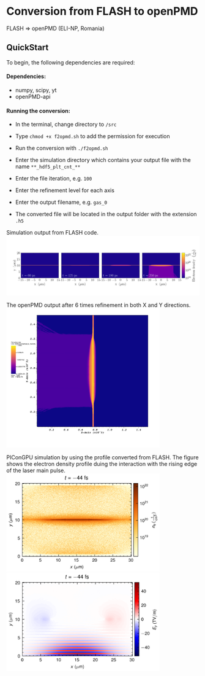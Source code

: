 Conversion from FLASH to openPMD
================================

FLASH => openPMD (ELI-NP, Romania)

## QuickStart
To begin, the following dependencies are required:

#### Dependencies:

- numpy, scipy, yt
- openPMD-api

#### Running the conversion:

- In the terminal, change directory to `/src`

- Type `chmod +x f2opmd.sh` to add the permission for execution

- Run the conversion with `./f2opmd.sh`
  
- Enter the simulation directory which contains your output file with the name `**_hdf5_plt_cnt_**`

- Enter the file iteration, e.g. `100`

- Enter the refinement level for each axis

- Enter the output filename, e.g. `gas_0`

- The converted file will be located in the output folder with the extension `.h5`

Simulation output from FLASH code.
<img src="Data/Figure1.png" alt="text" width="800"/>


The openPMD output after 6 times refinement in both X and Y directions.
<img src="src/output/visit0001.png" alt="text" width="400"/>


PIConGPU simulation by using the profile converted from FLASH. The figure shows the electron density profile duing the interaction with the rising edge of the laser main pulse.
<img src="src/output/dens_e_1018.png" alt="text" width="400"/> <img src="src/output/Ex_1018.png" alt="text" width="400"/>
